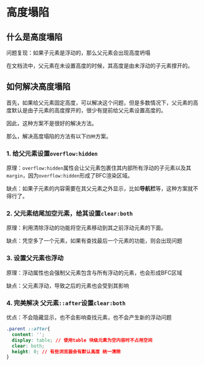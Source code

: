 
# 高度塌陷

## 什么是高度塌陷

问题复现：如果子元素是浮动的，那么父元素会出现高度坍塌

在文档流中，父元素在未设置高度的时候，其高度是由未浮动的子元素撑开的。

## 如何解决高度塌陷

首先，如果给父元素固定高度，可以解决这个问题，但是多数情况下，父元素的高度默认是由子元素的高度撑开的，很少有提前给父元素设置高度的。

因此，这种方案不是很好的解决方法。

那么，解决高度塌陷的方法有以下`四种`方案。

### 1. 给父元素设置`overflow:hidden`

原理：`overflow:hidden`属性会让父元素包裹住其内部所有浮动的子元素以及其`margin`，因为`overflow:hidden`形成了BFC渲染区域。

缺点：如果子元素的内容需要在其父元素之外显示，比如**导航栏**等，这种方案就不得行了。

### 2. 父元素结尾加空元素，给其设置`clear:both`

原理：利用清除浮动的功能将空元素移动到其之前浮动元素的下面。

缺点：凭空多了一个元素，如果有查找最后一个元素的功能，则会出现问题

### 3. 设置父元素也浮动

原理：浮动属性也会强制父元素包含与所有浮动的元素，也会形成BFC区域

缺点：父元素浮动，导致之后的元素也会受到其影响

### 4. 完美解决 父元素`::after`设置`clear:both`

优点：不会隐藏显示，也不会影响查找元素，也不会产生新的浮动问题

```css
.parent ::after{
  content: '';
  display: table; // 使用table 块级元素为空内容时不占用空间
  clear: both;
  height: 0; // 有些浏览器会有默认高度 统一清除
}
```
